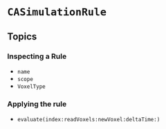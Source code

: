 # ``CASimulationRule``

## Topics

### Inspecting a Rule

- ``name``
- ``scope``
- ``VoxelType``

### Applying the rule

- ``evaluate(index:readVoxels:newVoxel:deltaTime:)``
